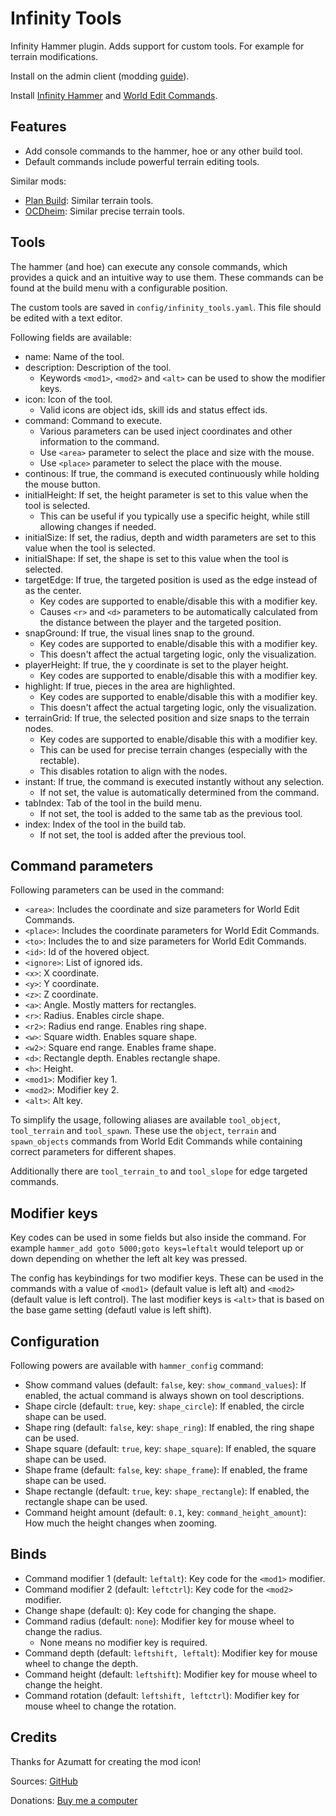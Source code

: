 # Infinity Tools

Infinity Hammer plugin. Adds support for custom tools. For example for terrain modifications.

Install on the admin client (modding [guide](https://youtu.be/L9ljm2eKLrk)).

Install [Infinity Hammer](https://valheim.thunderstore.io/package/JereKuusela/Infinity_Hammer/) and [World Edit Commands](https://valheim.thunderstore.io/package/JereKuusela/World_Edit_Commands/).

## Features

- Add console commands to the hammer, hoe or any other build tool.
- Default commands include powerful terrain editing tools.

Similar mods:

- [Plan Build](https://valheim.thunderstore.io/package/MathiasDecrock/PlanBuild/): Similar terrain tools.
- [OCDheim](https://valheim.thunderstore.io/package/javadevils/OCDheim/): Similar precise terrain tools.

## Tools

The hammer (and hoe) can execute any console commands, which provides a quick and an intuitive way to use them. These commands can be found at the build menu with a configurable position.

The custom tools are saved in `config/infinity_tools.yaml`. This file should be edited with a text editor.

Following fields are available:

- name: Name of the tool.
- description: Description of the tool.
  - Keywords `<mod1>`, `<mod2>` and `<alt>` can be used to show the modifier keys.
- icon: Icon of the tool.
  - Valid icons are object ids, skill ids and status effect ids.
- command: Command to execute.
  - Various parameters can be used inject coordinates and other information to the command.
  - Use `<area>` parameter to select the place and size with the mouse.
  - Use `<place>` parameter to select the place with the mouse.
- continous: If true, the command is executed continuously while holding the mouse button.
- initialHeight: If set, the height parameter is set to this value when the tool is selected.
  - This can be useful if you typically use a specific height, while still allowing changes if needed.
- initialSize: If set, the radius, depth and width parameters are set to this value when the tool is selected.
- initialShape: If set, the shape is set to this value when the tool is selected.
- targetEdge: If true, the targeted position is used as the edge instead of as the center.
  - Key codes are supported to enable/disable this with a modifier key.
  - Causes `<r>` and `<d>` parameters to be automatically calculated from the distance between the player and the targeted position.
- snapGround: If true, the visual lines snap to the ground.
  - Key codes are supported to enable/disable this with a modifier key.
  - This doesn't affect the actual targeting logic, only the visualization.
- playerHeight: If true, the y coordinate is set to the player height.
  - Key codes are supported to enable/disable this with a modifier key.
- highlight: If true, pieces in the area are highlighted.
  - Key codes are supported to enable/disable this with a modifier key.
  - This doesn't affect the actual targeting logic, only the visualization.
- terrainGrid: If true, the selected position and size snaps to the terrain nodes.
  - Key codes are supported to enable/disable this with a modifier key.
  - This can be used for precise terrain changes (especially with the rectable).
  - This disables rotation to align with the nodes.
- instant: If true, the command is executed instantly without any selection.
  - If not set, the value is automatically determined from the command.
- tabIndex: Tab of the tool in the build menu.
  - If not set, the tool is added to the same tab as the previous tool.
- index: Index of the tool in the build tab.
  - If not set, the tool is added after the previous tool.

## Command parameters

Following parameters can be used in the command:

- `<area>`: Includes the coordinate and size parameters for World Edit Commands.
- `<place>`: Includes the coordinate parameters for World Edit Commands.
- `<to>`: Includes the to and size parameters for World Edit Commands.
- `<id>`: Id of the hovered object.
- `<ignore>`: List of ignored ids.
- `<x>`: X coordinate.
- `<y>`: Y coordinate.
- `<z>`: Z coordinate.
- `<a>`: Angle. Mostly matters for rectangles.
- `<r>`: Radius. Enables circle shape.
- `<r2>`: Radius end range. Enables ring shape.
- `<w>`: Square width. Enables square shape.
- `<w2>`: Square end range. Enables frame shape.
- `<d>`: Rectangle depth. Enables rectangle shape.
- `<h>`: Height.
- `<mod1>`: Modifier key 1.
- `<mod2>`: Modifier key 2.
- `<alt>`: Alt key.

To simplify the usage, following aliases are available `tool_object`, `tool_terrain` and `tool_spawn`. These use the `object`, `terrain` and `spawn_objects` commands from World Edit Commands while containing correct parameters for different shapes.

Additionally there are `tool_terrain_to` and `tool_slope` for edge targeted commands.

## Modifier keys

Key codes can be used in some fields but also inside the command. For example `hammer_add goto 5000;goto keys=leftalt` would teleport up or down depending on whether the left alt key was pressed.

The config has keybindings for two modifier keys. These can be used in the commands with a value of `<mod1>` (default value is left alt) and `<mod2>` (default value is left control). The last modifier keys is `<alt>` that is based on the base game setting (defautl value is left shift).

## Configuration

Following powers are available with `hammer_config` command:

- Show command values (default: `false`, key: `show_command_values`): If enabled, the actual command is always shown on tool descriptions.
- Shape circle (default: `true`, key: `shape_circle`): If enabled, the circle shape can be used.
- Shape ring (default: `false`, key: `shape_ring`): If enabled, the ring shape can be used.
- Shape square (default: `true`, key: `shape_square`): If enabled, the square shape can be used.
- Shape frame (default: `false`, key: `shape_frame`): If enabled, the frame shape can be used.
- Shape rectangle (default: `true`, key: `shape_rectangle`): If enabled, the rectangle shape can be used.
- Command height amount (default: `0.1`, key: `command_height_amount`): How much the height changes when zooming.

## Binds

- Command modifier 1 (default: `leftalt`): Key code for the `<mod1>` modifier.
- Command modifier 2 (default: `leftctrl`): Key code for the `<mod2>` modifier.
- Change shape (default: `Q`): Key code for changing the shape.
- Command radius (default: `none`): Modifier key for mouse wheel to change the radius.
  - None means no modifier key is required.
- Command depth (default: `leftshift, leftalt`): Modifier key for mouse wheel to change the depth.
- Command height (default: `leftshift`): Modifier key for mouse wheel to change the height.
- Command rotation (default: `leftshift, leftctrl`): Modifier key for mouse wheel to change the rotation.

## Credits

Thanks for Azumatt for creating the mod icon!

Sources: [GitHub](https://github.com/JereKuusela/valheim-infinity_tools)

Donations: [Buy me a computer](https://www.buymeacoffee.com/jerekuusela)
